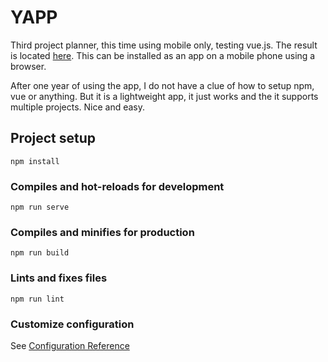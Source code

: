 # YAPP

Third project planner, this time using mobile only, testing vue.js. The result is located [here](https://zerozerozero.dd-dns.de/YAPP). This can be installed as an app on a mobile phone using a browser.

After one year of using the app, I do not have a clue of how to setup npm, vue or anything. But it is a lightweight app, it just works and the it supports multiple projects. Nice and easy.

## Project setup
```
npm install
```

### Compiles and hot-reloads for development
```
npm run serve
```

### Compiles and minifies for production
```
npm run build
```

### Lints and fixes files
```
npm run lint
```

### Customize configuration
See [Configuration Reference](https://cli.vuejs.org/config/)
